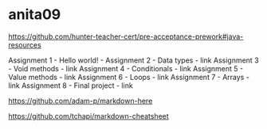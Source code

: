 # anita09 
[
](https://github.com/hunter-teacher-cert/pre-acceptance-prework#java-resources)https://github.com/hunter-teacher-cert/pre-acceptance-prework#java-resources


Assignment 1 - Hello world! - [
](https://github.com/hunter-teacher-cert/pre-acceptance-prework/blob/master/pre01.org)Assignment 2 - Data types - link
Assignment 3 - Void methods - link
Assignment 4 - Conditionals - link
Assignment 5 - Value methods - link
Assignment 6 - Loops - link
Assignment 7 - Arrays - link
Assignment 8 - Final project - link


https://github.com/adam-p/markdown-here

https://github.com/tchapi/markdown-cheatsheet
